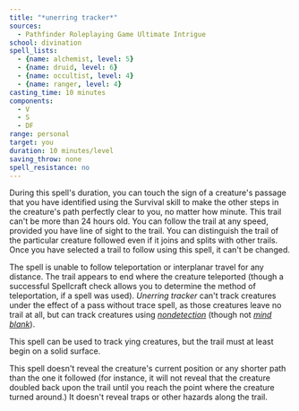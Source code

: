 ```yaml
---
title: "*unerring tracker*"
sources:
  - Pathfinder Roleplaying Game Ultimate Intrigue
school: divination
spell_lists:
  - {name: alchemist, level: 5}
  - {name: druid, level: 6}
  - {name: occultist, level: 4}
  - {name: ranger, level: 4}
casting_time: 10 minutes
components:
  - V
  - S
  - DF
range: personal
target: you
duration: 10 minutes/level
saving_throw: none
spell_resistance: no
---
```


During this spell's duration, you can touch the sign of a creature's passage that you have identified using the Survival skill to make the other steps in the creature's path perfectly clear to you, no matter how minute. This trail can't be more than 24 hours old. You can follow the trail at any speed, provided you have line of sight to the trail. You can distinguish the trail of the particular creature followed even if it joins and splits with other trails. Once you have selected a trail to follow using this spell, it can't be changed.

The spell is unable to follow teleportation or interplanar travel for any distance. The trail appears to end where the creature teleported (though a successful Spellcraft check allows you to determine the method of teleportation, if a spell was used). *Unerring tracker* can't track creatures under the effect of a pass without trace spell, as those creatures leave no trail at all, but can track creatures using [*nondetection*](/spells/nondetection/) (though not [*mind blank*](/spells/mind-blank/)).

This spell can be used to track  ying creatures, but the trail must at least begin on a solid surface.

This spell doesn't reveal the creature's current position or any shorter path than the one it followed (for instance, it will not reveal that the creature doubled back upon the trail until you reach the point where the creature turned around.) It doesn't reveal traps or other hazards along the trail.

